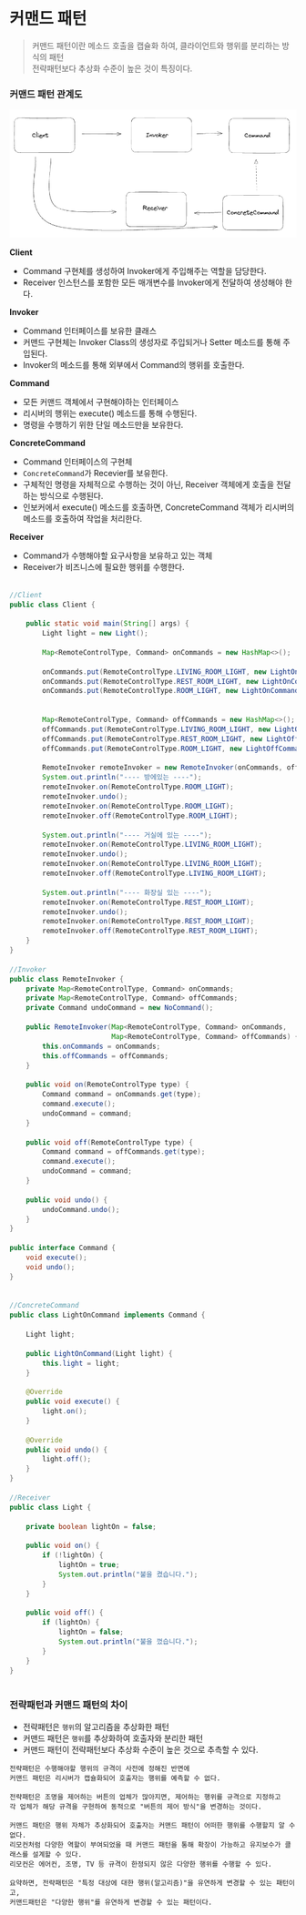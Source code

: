 # 커맨드 패턴
> 커맨드 패턴이란 메소드 호출을 캡슐화 하여, 클라이언트와 행위를 분리하는 방식의 패턴  
> 전략패턴보다 추상화 수준이 높은 것이 특징이다.

### 커맨드 패턴 관계도
<img src="img/img.png" width="700">

**Client**
- Command 구현체를 생성하여 Invoker에게 주입해주는 역할을 담당한다.
- Receiver 인스턴스를 포함한 모든 매개변수를 Invoker에게 전달하여 생성해야 한다.

**Invoker**
- Command 인터페이스를 보유한 클래스
- 커맨드 구현체는 Invoker Class의 생성자로 주입되거나 Setter 메소드를 통해 주입된다.
- Invoker의 메소드를 통해 외부에서 Command의 행위를 호출한다. 

**Command**
- 모든 커맨드 객체에서 구현해야하는 인터페이스
- 리시버의 행위는 execute() 메소드를 통해 수행된다.
- 명령을 수행하기 위한 단일 메소드만을 보유한다.

**ConcreteCommand**
- Command 인터페이스의 구현체
- `ConcreteCommand`가 Recevier를 보유한다.
- 구체적인 명령을 자체적으로 수행하는 것이 아닌, Receiver 객체에게 호출을 전달하는 방식으로 수행된다. 
- 인보커에서 execute() 메소드를 호출하면, ConcreteCommand 객체가 리시버의 메소드를 호출하여 작업을 처리한다.

**Receiver**
- Command가 수행해야할 요구사항을 보유하고 있는 객체
- Receiver가 비즈니스에 필요한 행위를 수행한다. 

```java

//Client
public class Client {

    public static void main(String[] args) {
        Light light = new Light();

        Map<RemoteControlType, Command> onCommands = new HashMap<>();

        onCommands.put(RemoteControlType.LIVING_ROOM_LIGHT, new LightOnCommand(light));
        onCommands.put(RemoteControlType.REST_ROOM_LIGHT, new LightOnCommand(light));
        onCommands.put(RemoteControlType.ROOM_LIGHT, new LightOnCommand(light));


        Map<RemoteControlType, Command> offCommands = new HashMap<>();
        offCommands.put(RemoteControlType.LIVING_ROOM_LIGHT, new LightOffCommand(light));
        offCommands.put(RemoteControlType.REST_ROOM_LIGHT, new LightOffCommand(light));
        offCommands.put(RemoteControlType.ROOM_LIGHT, new LightOffCommand(light));

        RemoteInvoker remoteInvoker = new RemoteInvoker(onCommands, offCommands);
        System.out.println("---- 방에있는 ----");
        remoteInvoker.on(RemoteControlType.ROOM_LIGHT);
        remoteInvoker.undo();
        remoteInvoker.on(RemoteControlType.ROOM_LIGHT);
        remoteInvoker.off(RemoteControlType.ROOM_LIGHT);

        System.out.println("---- 거실에 있는 ----");
        remoteInvoker.on(RemoteControlType.LIVING_ROOM_LIGHT);
        remoteInvoker.undo();
        remoteInvoker.on(RemoteControlType.LIVING_ROOM_LIGHT);
        remoteInvoker.off(RemoteControlType.LIVING_ROOM_LIGHT);

        System.out.println("---- 화장실 있는 ----");
        remoteInvoker.on(RemoteControlType.REST_ROOM_LIGHT);
        remoteInvoker.undo();
        remoteInvoker.on(RemoteControlType.REST_ROOM_LIGHT);
        remoteInvoker.off(RemoteControlType.REST_ROOM_LIGHT);
    }
}

//Invoker
public class RemoteInvoker {
    private Map<RemoteControlType, Command> onCommands;
    private Map<RemoteControlType, Command> offCommands;
    private Command undoCommand = new NoCommand();

    public RemoteInvoker(Map<RemoteControlType, Command> onCommands,
                         Map<RemoteControlType, Command> offCommands) {
        this.onCommands = onCommands;
        this.offCommands = offCommands;
    }

    public void on(RemoteControlType type) {
        Command command = onCommands.get(type);
        command.execute();
        undoCommand = command;
    }

    public void off(RemoteControlType type) {
        Command command = offCommands.get(type);
        command.execute();
        undoCommand = command;
    }

    public void undo() {
        undoCommand.undo();
    }
}

public interface Command {
    void execute();
    void undo();
}


//ConcreteCommand
public class LightOnCommand implements Command {

    Light light;

    public LightOnCommand(Light light) {
        this.light = light;
    }

    @Override
    public void execute() {
        light.on();
    }

    @Override
    public void undo() {
        light.off();
    }
}

//Receiver
public class Light {

    private boolean lightOn = false;

    public void on() {
        if (!lightOn) {
            lightOn = true;
            System.out.println("불을 켰습니다.");
        }
    }

    public void off() {
        if (lightOn) {
            lightOn = false;
            System.out.println("불을 껐습니다.");
        }
    }
}



```



### 전략패턴과 커맨드 패턴의 차이
- 전략패턴은 `행위`의 알고리즘을 추상화한 패턴
- 커맨드 패턴은 `행위`를 추상화하여 호출자와 분리한 패턴
- 커맨드 패턴이 전략패턴보다 추상화 수준이 높은 것으로 추측할 수 있다. 

```text
전략패턴은 수행해야할 행위의 규격이 사전에 정해진 반면에  
커맨드 패턴은 리시버가 캡슐화되어 호출자는 행위를 예측할 수 없다. 

전략패턴은 조명을 제어하는 버튼의 업체가 많아지면, 제어하는 행위를 규격으로 지정하고  
각 업체가 해당 규격을 구현하여 동적으로 "버튼의 제어 방식"을 변경하는 것이다. 

커맨드 패턴은 행위 자체가 추상화되어 호출자는 커맨드 패턴이 어떠한 행위를 수행할지 알 수 없다.
리모컨처럼 다양한 역할이 부여되었을 때 커맨드 패턴을 통해 확장이 가능하고 유지보수가 클래스를 설계할 수 있다.
리모컨은 에어컨, 조명, TV 등 규격이 한정되지 않은 다양한 행위를 수행할 수 있다. 

요약하면, 전략패턴은 "특정 대상에 대한 행위(알고리즘)"을 유연하게 변경할 수 있는 패턴이고,
커맨드패턴은 "다양한 행위"를 유연하게 변경할 수 있는 패턴이다.     
```